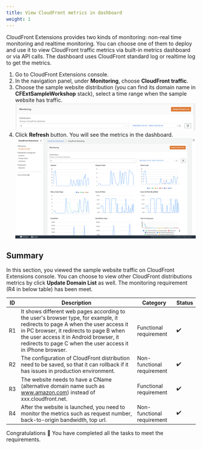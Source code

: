 ```yaml
---
title: View CloudFront metrics in dashboard 
weight: 1
---
```


CloudFront Extensions provides two kinds of monitoring: non-real time monitoring and realtime monitoring. You can choose one of them to deploy and use it to view CloudFront traffic metrics via built-in metrics dashboard or via API calls. The dashboard uses CloudFront standard log or realtime log to get the metrics.


1. Go to CloudFront Extensions console.
2. In the navigation panel, under **Monitoring**, choose **CloudFront traffic**.
2. Choose the sample website distribution (you can find its domain name in **CFExtSampleWorkshop** stack), select a time range when the sample website has traffic.
   ![Choose Dist](../../images/choose_dist_time.png)
3. Click **Refresh** button. You will see the metrics in the dashboard.
  ![Monitoring Dashboard](../../images/monitoring_dashboard.png)


## Summary

In this section, you viewed the sample website traffic on CloudFront Extensions console. You can choose to view other CloudFront distributions metrics by click **Update Domain List** as well. The monitoring requirement (R4 in below table) has been meet.

| ID | Description  | Category                   | Status |
|----|------------------------------------------------------------------------------------------------------------------------------------------------------------------------------------------------------------------------------------------------------------------------------------|----------------------------|--------|
| R1 | It shows different web pages according to the user's browser type, for example, it redirects to page A when the user access it in PC browser, it redirects to page B when the user access it in Android browser, it redirects to page C when the user access it in iPhone browser. | Functional requirement     |    :heavy_check_mark:    |
| R2 | The configuration of CloudFront distribution need to be saved, so that it can rollback if it has issues in production environment.                                         | Non-functional requirement     |     :heavy_check_mark:   |
| R3 |      The website needs to have a CName (alternative domain name such as www.amazon.com) instead of xxx.cloudfront.net.                                                                                                                                          | Functional requirement |   :heavy_check_mark:     |
| R4 | After the website is launched, you need to monitor the metrics such as request number, back-to-origin bandwidth, top url.           | Non-functional requirement |   :heavy_check_mark:     |



Congratulations :tada:
You have completed all the tasks to meet the requirements.


